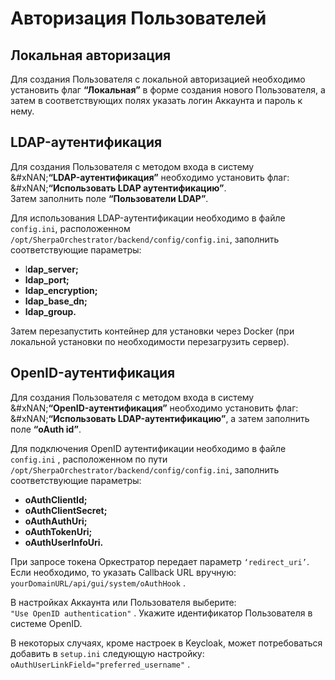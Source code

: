 # Авторизация Пользователей

## **Локальная авторизация**

Для создания Пользователя с локальной авторизацией необходимо установить флаг **“Локальная”** в форме создания нового Пользователя, а затем в соответствующих полях указать логин Аккаунта и пароль к нему.&#x20;

## **LDAP-аутентификация**

Для создания Пользователя с методом входа в систему\
&#xNAN;**“LDAP-аутентификация”** необходимо установить флаг:\
&#xNAN;**“Использовать LDAP аутентификацию”**.\
Затем заполнить поле **“Пользователи LDAP”**.&#x20;

Для использования LDAP-аутентификации необходимо в файле `config.ini`, расположенном `/opt/SherpaOrchestrator/backend/config/config.ini`, заполнить соответствующие параметры:

* l**dap\_server;**
* **ldap\_port;**
* **ldap\_encryption;**
* **ldap\_base\_dn;**
* **ldap\_group.**

Затем перезапустить контейнер для установки через Docker (при локальной установки по необходимости перезагрузить сервер).

## **OpenID-аутентификация**

Для создания Пользователя с методом входа в систему\
&#xNAN;**“OpenID-аутентификация”** необходимо установить флаг:\
&#xNAN;**“Использовать LDAP-аутентификацию”**, а затем заполнить поле **“oAuth id”**.

Для подключения OpenID аутентификации необходимо в файле `config.ini` , расположенном по пути `/opt/SherpaOrchestrator/backend/config/config.ini`, заполнить соответствующие параметры:

* **oAuthClientId;**
* **oAuthClientSecret;**
* **oAuthAuthUri;**
* **oAuthTokenUri;**
* **oAuthUserInfoUri.**

При запросе токена Оркестратор передает параметр `‘redirect_uri’`.\
Если необходимо, то указать Callback URL вручную:\
`yourDomainURL/api/gui/system/oAuthHook` .

В настройках Аккаунта или Пользователя выберите: \
`"Use OpenID authentication"` . Укажите идентификатор Пользователя в системе OpenID.

В некоторых случаях, кроме настроек в Keycloak, может потребоваться добавить в `setup.ini` следующую настройку: `oAuthUserLinkField="preferred_username"` .
